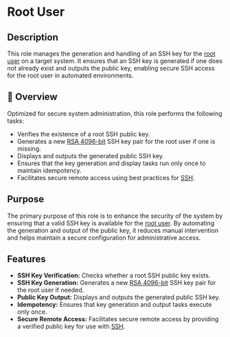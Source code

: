 # Root User

## Description

This role manages the generation and handling of an SSH key for the [root user](https://en.wikipedia.org/wiki/Superuser) on a target system. It ensures that an SSH key is generated if one does not already exist and outputs the public key, enabling secure SSH access for the root user in automated environments.

## 📌 Overview

Optimized for secure system administration, this role performs the following tasks:
- Verifies the existence of a root SSH public key.
- Generates a new [RSA 4096-bit](https://en.wikipedia.org/wiki/RSA_(cryptosystem)) SSH key pair for the root user if one is missing.
- Displays and outputs the generated public SSH key.
- Ensures that the key generation and display tasks run only once to maintain idempotency.
- Facilitates secure remote access using best practices for [SSH](https://en.wikipedia.org/wiki/Secure_Shell).

## Purpose

The primary purpose of this role is to enhance the security of the system by ensuring that a valid SSH key is available for the [root user](https://en.wikipedia.org/wiki/Superuser). By automating the generation and output of the public key, it reduces manual intervention and helps maintain a secure configuration for administrative access.

## Features

- **SSH Key Verification:** Checks whether a root SSH public key exists.
- **SSH Key Generation:** Generates a new [RSA 4096-bit](https://en.wikipedia.org/wiki/RSA_(cryptosystem)) SSH key pair for the root user if needed.
- **Public Key Output:** Displays and outputs the generated public SSH key.
- **Idempotency:** Ensures that key generation and output tasks execute only once.
- **Secure Remote Access:** Facilitates secure remote access by providing a verified public key for use with [SSH](https://en.wikipedia.org/wiki/Secure_Shell).
